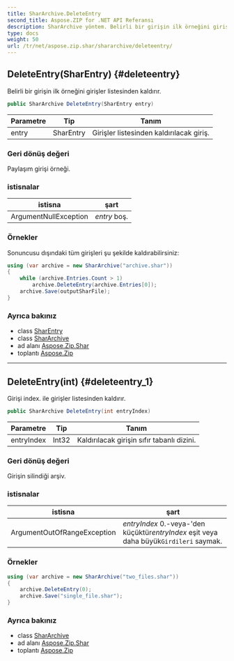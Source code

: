 ```yaml
---
title: SharArchive.DeleteEntry
second_title: Aspose.ZIP for .NET API Referansı
description: SharArchive yöntem. Belirli bir girişin ilk örneğini girişler listesinden kaldırır.
type: docs
weight: 50
url: /tr/net/aspose.zip.shar/shararchive/deleteentry/
---
```

## DeleteEntry(SharEntry) {#deleteentry}

Belirli bir girişin ilk örneğini girişler listesinden kaldırır.

```csharp
public SharArchive DeleteEntry(SharEntry entry)
```

| Parametre | Tip | Tanım |
| --- | --- | --- |
| entry | SharEntry | Girişler listesinden kaldırılacak giriş. |

### Geri dönüş değeri

Paylaşım girişi örneği.

### istisnalar

| istisna | şart |
| --- | --- |
| ArgumentNullException | *entry* boş. |

### Örnekler

Sonuncusu dışındaki tüm girişleri şu şekilde kaldırabilirsiniz:

```csharp
using (var archive = new SharArchive("archive.shar"))
{
    while (archive.Entries.Count > 1)
        archive.DeleteEntry(archive.Entries[0]);
    archive.Save(outputSharFile);
}
```

### Ayrıca bakınız

* class [SharEntry](../../sharentry/)
* class [SharArchive](../)
* ad alanı [Aspose.Zip.Shar](../../shararchive/)
* toplantı [Aspose.Zip](../../../)

---

## DeleteEntry(int) {#deleteentry_1}

Girişi index. ile girişler listesinden kaldırır.

```csharp
public SharArchive DeleteEntry(int entryIndex)
```

| Parametre | Tip | Tanım |
| --- | --- | --- |
| entryIndex | Int32 | Kaldırılacak girişin sıfır tabanlı dizini. |

### Geri dönüş değeri

Girişin silindiği arşiv.

### istisnalar

| istisna | şart |
| --- | --- |
| ArgumentOutOfRangeException | *entryIndex* 0.-veya-'den küçüktür*entryIndex* eşit veya daha büyük`Girdileri` saymak. |

### Örnekler

```csharp
using (var archive = new SharArchive("two_files.shar"))
{
    archive.DeleteEntry(0);
    archive.Save("single_file.shar");
}
```

### Ayrıca bakınız

* class [SharArchive](../)
* ad alanı [Aspose.Zip.Shar](../../shararchive/)
* toplantı [Aspose.Zip](../../../)


